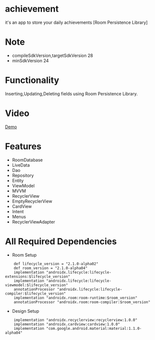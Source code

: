 # achievement
it's an app to store your daily achievements [Room Persistence Library]

# Note
* compileSdkVersion,targetSdkVersion 28
* minSdkVersion 24

# Functionality 
Inserting,Updating,Deleting fields using Room Persistence Library.

# Video 
[Demo](https://youtu.be/7o4swuDHctc)

# Features
* RoomDatabase
* LiveData
* Dao 
* Repository
* Entity
* ViewModel
* MVVM
* RecyclerView
* EmptyRecyclerView
* CardView
* Intent
* Menus
* RecyclerViewAdapter

# All Required Dependencies
* Room Setup
```
    def lifecycle_version = "2.1.0-alpha02"
    def room_version = "2.1.0-alpha04"
    implementation "androidx.lifecycle:lifecycle-extensions:$lifecycle_version"
    implementation "androidx.lifecycle:lifecycle-viewmodel:$lifecycle_version"
    annotationProcessor "androidx.lifecycle:lifecycle-compiler:$lifecycle_version"
    implementation "androidx.room:room-runtime:$room_version"
    annotationProcessor "androidx.room:room-compiler:$room_version"
```
* Design Setup 
```
    implementation "androidx.recyclerview:recyclerview:1.0.0"
    implementation "androidx.cardview:cardview:1.0.0"
    implementation "com.google.android.material:material:1.1.0-alpha04"
```



 
